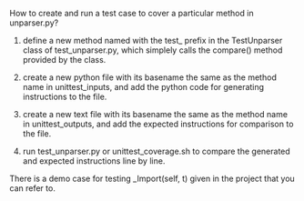 How to create and run a test case to cover a particular method in
unparser.py?

1. define a new method named with the test_ prefix in the TestUnparser
class of test_unparser.py, which simplely calls the compare() method
provided by the class.

2. create a new python file with its basename the same as the method
name in unittest_inputs, and add the python code for generating
instructions to the file.

3. create a new text file with its basename the same as the method
name in unittest_outputs, and add the expected instructions for
comparison to the file.

4. run test_unparser.py or unittest_coverage.sh to compare the
generated and expected instructions line by line.

There is a demo case for testing _Import(self, t) given in the project
that you can refer to.
